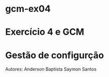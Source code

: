 # gcm-ex04
# Exercício 4 e GCM
# Gestão de configurção

Autores: Anderson Baptista
         Saymon Santos
